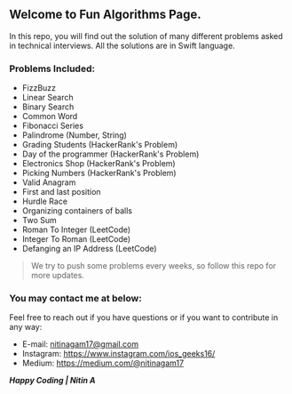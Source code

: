 ## Welcome to Fun Algorithms Page.
In this repo, you will find out the solution of many different problems asked in technical interviews. All the solutions are in Swift language.

### Problems Included:

* FizzBuzz
* Linear Search
* Binary Search
* Common Word
* Fibonacci Series
* Palindrome (Number, String)
* Grading Students (HackerRank's Problem)
* Day of the programmer (HackerRank's Problem)
* Electronics Shop (HackerRank's Problem)
* Picking Numbers (HackerRank's Problem)
* Valid Anagram
* First and last position
* Hurdle Race
* Organizing containers of balls
* Two Sum
* Roman To Integer (LeetCode)
* Integer To Roman (LeetCode)
* Defanging an IP Address (LeetCode)



> We try to push some problems every weeks, so follow this repo for more updates. 


### You may contact me at below:

Feel free to reach out if you have questions or if you want to contribute in any way:

* E-mail: nitinagam17@gmail.com
* Instagram: https://www.instagram.com/ios_geeks16/
* Medium: https://medium.com/@nitinagam17




***Happy Coding | Nitin A***

